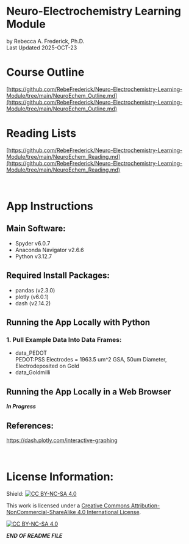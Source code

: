 # Neuro-Electrochemistry Learning Module
by Rebecca A. Frederick, Ph.D. <br /> Last Updated 2025-OCT-23


# Course Outline
[https://github.com/RebeFrederick/Neuro-Electrochemistry-Learning-Module/tree/main/NeuroEchem_Outline.md](https://github.com/RebeFrederick/Neuro-Electrochemistry-Learning-Module/tree/main/NeuroEchem_Outline.md)


# Reading Lists
[https://github.com/RebeFrederick/Neuro-Electrochemistry-Learning-Module/tree/main/NeuroEchem_Reading.md](https://github.com/RebeFrederick/Neuro-Electrochemistry-Learning-Module/tree/main/NeuroEchem_Reading.md)

&nbsp;

# App Instructions

## Main Software:
- Spyder v6.0.7
- Anaconda Navigator v2.6.6
- Python v3.12.7

## Required Install Packages:
- pandas (v2.3.0)
- plotly (v6.0.1)
- dash (v2.14.2)

## Running the App Locally with Python

### 1. Pull Example Data Into Data Frames:
- data_PEDOT <br /> PEDOT:PSS Electrodes = 1963.5 um^2 GSA, 50um Diameter, Electrodeposited on Gold
- data_Goldmilli <br /> 


## Running the App Locally in a Web Browser
  
  ***In Progress***


## References:
https://dash.plotly.com/interactive-graphing

&nbsp;


# License Information:

Shield: [![CC BY-NC-SA 4.0][cc-by-nc-sa-shield]][cc-by-nc-sa]

This work is licensed under a
[Creative Commons Attribution-NonCommercial-ShareAlike 4.0 International License][cc-by-nc-sa].

[![CC BY-NC-SA 4.0][cc-by-nc-sa-image]][cc-by-nc-sa]

[cc-by-nc-sa]: http://creativecommons.org/licenses/by-nc-sa/4.0/
[cc-by-nc-sa-image]: https://licensebuttons.net/l/by-nc-sa/4.0/88x31.png
[cc-by-nc-sa-shield]: https://img.shields.io/badge/License-CC%20BY--NC--SA%204.0-lightgrey.svg


***END OF README FILE***
